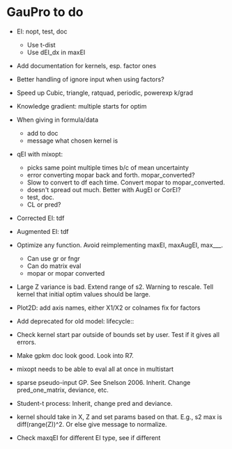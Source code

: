 # GauPro to do

* EI: nopt, test, doc
  * Use t-dist
  * Use dEI_dx in maxEI

* Add documentation for kernels, esp. factor ones

* Better handling of ignore input when using factors?

* Speed up Cubic, triangle, ratquad, periodic, powerexp k/grad

* Knowledge gradient: multiple starts for optim

* When giving in formula/data
  * add to doc
  * message what chosen kernel is

* qEI with mixopt:
    * picks same point multiple times b/c of mean uncertainty
    * error converting mopar back and forth. mopar_converted?
    * Slow to convert to df each time. Convert mopar to mopar_converted.
    * doesn't spread out much. Better with AugEI or CorEI?
    * test, doc.
    * CL or pred?

* Corrected EI: tdf

* Augmented EI: tdf

* Optimize any function. Avoid reimplementing maxEI, maxAugEI, max___.
  * Can use gr or fngr
  * Can do matrix eval
  * mopar or mopar converted

* Large Z variance is bad. Extend range of s2. Warning to rescale. Tell kernel
that initial optim values should be large.

* Plot2D:
  add axis names, either X1/X2 or colnames
  fix for factors

* Add deprecated for old model: lifecycle::

* Check kernel start par outside of bounds set by user. Test if it gives all errors.

* Make gpkm doc look good. Look into R7.

* mixopt needs to be able to eval all at once in multistart

* sparse pseudo-input GP. See Snelson 2006. Inherit. Change pred_one_matrix,
deviance, etc.

* Student-t process: Inherit, change pred and deviance.

* kernel should take in X, Z and set params based on that. E.g., s2 max is
diff(range(Z))^2. Or else give message to normalize.

* Check maxqEI for different EI type, see if different
